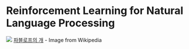 # Reinforcement Learning for Natural Language Processing

![](https://upload.wikimedia.org/wikipedia/commons/e/ec/One_of_Pavlov%27s_dogs.jpg)
[파블로프의 개](https://en.wikipedia.org/wiki/Ivan_Pavlov) - Image from Wikipedia